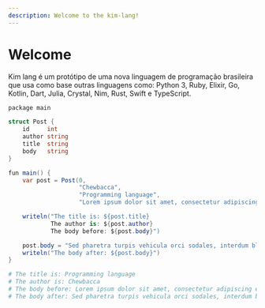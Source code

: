 ```yaml
---
description: Welcome to the kim-lang!
---
```


# Welcome

Kim lang é um protótipo de uma nova linguagem de programação brasileira que usa como base outras linguagens como: Python 3, Ruby, Elixir, Go, Kotlin, Dart, Julia, Crystal, Nim, Rust, Swift e TypeScript.

```csharp
package main

struct Post {
    id     int
    author string
    title  string
    body   string
}

fun main() {
    var post = Post(0,
                    "Chewbacca",
                    "Programming language",
                    "Lorem ipsum dolor sit amet, consectetur adipiscing elit...")

    writeln("The title is: ${post.title}
            The author is: ${post.author}
            The body before: ${post.body}")

    post.body = "Sed pharetra turpis vehicula orci sodales, interdum blandit libero scelerisque."
    writeln("The body after: ${post.body}")
}
```

```ruby
# The title is: Programming language
# The author is: Chewbacca
# The body before: Lorem ipsum dolor sit amet, consectetur adipiscing elit...
# The body after: Sed pharetra turpis vehicula orci sodales, interdum blandit libero scelerisque.
```
